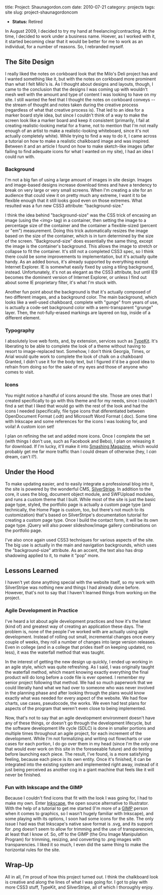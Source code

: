 title: Project: Shaunagordon.com
date: 2010-07-21
category: projects
tags: site
slug: project-shaunagordoncom

<div class='post'>
<ul>
	<li><b>Status:</b> Retired</li>
</ul>
<p>In August 2009, I decided to try my hand at freelancing/contracting. At the time, I decided to work under a business name. Hoever, as I worked with it, it started becoming clear that it would be better for me to work as an individual, for a number of reasons. So, I rebranded myself.</p><!-- more --><h2>The Site Design</h2><p>I really liked the notes on corkboard look that the Milo's Deli project has and I wanted something like it, but with the notes on corkboard more prominent than what I felt Milo's is. As I thought about designs and layouts, though, I came to the conclusion that the designs I was coming up with wouldn't mesh well with the amount and type of content I was looking to have on my site. I still wanted the feel that I thought the notes on corkboard conveys -- the stream of thought and notes taken during the creative process (regardless of what that creative process is). That led to an idea for a marker board style idea, but since I couldn't think of a way to make the screen look like a marker board and keep it consistent (primarily, I fail at creating realistic-looking metal for a frame, not to mention that I'm not really enough of an artist to make a realistic-looking whiteboard, since it's not actually completely white). While trying to find a way to do it, I came across a tutorial on how to make a realistic chalkboard image and was inspired. Between it and an article I found on how to make sketch-like images (after failing to find adequate icons for what I wanted on my site), I had an idea I could run with.</p><h3>Background</h3><p>I'm not a big fan of using a large amount of images in site design. Images and image-based designs increase download times and have a tendency to break on very large or very small screens. When I'm creating a site for an audience that could view it on pretty much any extreme, I want it to be flexible enough that it still looks good even on those extremes. What resulted was a fun new CSS3 attribute: "background-size."</p><p>I think the idea behind "background-size" was the CSS trick of encasing an image (using the &lt;img&gt; tag) in a container, then setting the image to a percentage size of the container and the container a flexible-sized (percent or "em") measurement. Doing this trick automatically resizes the image based on the size of the container, which is in turn determined by the size of the screen. "Background-size" does essentially the same thing, except the image is the container's background. This allows the image to stretch or collapse to fit the container. It's still not a completed CSS3 spec, so I think there could be some improvements to implementation, but it's actually quite handy. As an added bonus, it's already supported by everything except Internet Explorer. IE is somewhat easily fixed by using a tiling background, instead. Unfortunately, it's not as elegant as the CSS3 attribute, but until IE9 becomes the dominent version of Internet Explorer, or unless I find out about some IE proprietary filter, it's what I'm stuck with.</p><p>Another fun point about the background is that it's actually composed of two different images, and a background color. The main background, which looks like a well-used chalkboard, complete with "gunge" from years of use, is actually a code-set background color with a semi-transparent "grunge" layer. Then, the not-fully-erased markings are layered on top, inside of a different element.</p><h3>Typography</h3><p>I absolutely love web fonts, and, by extension, services such as <a title="TypeKit - Legal Web Fonts" href="http://typekit.com/fonts">TypeKit</a>. It's liberating to be able to complete the look of a theme without having to resort to image-replaced text. Somehow, I don't think Georgia, Times, or Arial would quite work to complete the look of chalk on a chalkboard Granted, I didn't use it for the body text, but I figured it'd be a good idea to refrain from doing so for the sake of my eyes and those of anyone who comes to visit.</p><h3>Icons</h3><p>You might notice a handful of icons around the site. Those are ones that I created specifically to go with this theme and for my needs, since I couldn't find a set that I liked that would go with the rest of the look and had the icons I needed (specifically, file type icons that diferentiated between OpenDocument Format (.odt) and Microsoft Word Format (.doc). Some time with Inkscape and some references for the icons I was looking for, and voila! A custom icon set!</p><p>I plan on refining the set and added more icons. Once I complete the set (with things I don't use, such as Facebook and Bebo), I plan on releasing it for download. If I'm lucky, it'll make it into <a title="A gold mine for just about anything a web creative could want" href="http://www.smashingmagazine.com/">Smashing Magazine</a>, which would probably get me far more traffic than I could dream of otherwise (hey, I <em>can</em> dream, can't I?).</p><h2>Under the Hood</h2><p>To make updating easier, and to easily integrate a professional blog into it, the site is powered by the wonderful CMS, <a title="I love SilverStripe!" href="http://www.silverstripe.org">SilverStripe</a>. In addition to the core, it uses the blog, document object module, and SWFUpload modules, and runs a custom theme that I built. While most of the site is just the basic page type, styled, the portfolio page is actually a custom page type (and technically, the Home Page is custom, too, but there's not much to its customization) that's based on SilverStripe's documentation tutorial for creating a custom page type. Once I build the contact form, it will be its own page type. jQuery will also power slideshow/image gallery combinations on the portfolio page.</p><p>I've also once again used CSS3 techniques for various aspects of the site. The big use is actually in the main and navigation backgrounds, which uses the "background-size" attribute. As an accent, the text also has drop shadowing applied to it, to make it "pop" more.</p><h2>Lessons Learned</h2><p>I haven't yet done anything special with the website itself, so my work with SilverStripe was nothing new and things I had already done before. However, that's not to say that I haven't learned things from working on the project.</p><h3>Agile Development in Practice</h3><p>I've heard a lot about agile development practices and how it's the latest (kind of) and greatest way of creating an application these days. The problem is, none of the people I've worked with are actually using agile development. Instead of rolling out small, incremental changes once every couple of weeks, they roll a number of changes into large version releases. Even in college (and in a college that prides itself on keeping updated, no less), it was the waterfall method that was taught.</p><p>In the interest of getting the new design up quickly, I ended up working in an agile style, which was quite refreshing. As I said, I was originally taught the waterfall method, which meant knowing exactly everything the final product will do long before a code file is ever opened. I remember my senior project following that method. We had so much paperwork that we could literally hand what we had over to someone who was never involved in the planning phase and after looking through the plans would know exactly what was needed for every aspect of the website. We had flow charts, use cases, pseudocode, the works. We even had test plans for aspects of the program that weren't even close to being implemented.</p><p>Now, that's not to say that an agile development environment doesn't have any of these things, or doesn't go through the development lifecycle, but the software development life cycle (SDLC) is done in smaller portions and multiple times throughout an agile project, for each increment of the development. While I'm not formalizing and writing out flowcharts or use cases for each portion, I do go over them in my head (since I'm the only one that would ever work on this site in the foreseeable future) and do testing before launching each piece. The result, I've found, is a more satisfying feeling, because each piece is its own entity. Once it's finished, it can be integrated into the existing system and implemented right away, instead of it just being perceived as another cog in a giant machine that feels like it will never be finished.</p><h3>Fun with Inkscape and the GIMP</h3><p>Because I couldn't find icons that fit with the look I was going for, I had to make my own. Enter <a title="Vector editing, yay!" href="[sitetree_link id=]">Inkscape</a>, the open source alternative to Illustrator. With the help of a tutorial to get me started (I'm more of a <a title="Better than Photoshop, in my opinion" href="http://www.gimp.org/">GIMP</a> person when it comes to graphics, so I wasn't hugely familiar with Inkscape), and some playing with its options, I soon had some icons for the site. The only issue I had was that Inkscape's native save format is .svg, and its support for .png doesn't seem to allow for trimming and the use of transparencies, at least that I know of. So, off to the GIMP (the Gnu Image Manipulation Program) for trimming, resizing, and converting to .png images with transparencies. I liked it so much, I even did the same thing to make the horizontal rules for the site.</p><h2>Wrap-Up</h2><p>All in all, I'm proud of how this project turned out. I think the chalkboard look is creative and along the lines of what I was going for. I got to play with more CSS3 stuff, TypeKit, and SilverStripe, all of which I thoroughly enjoy.</p></div>